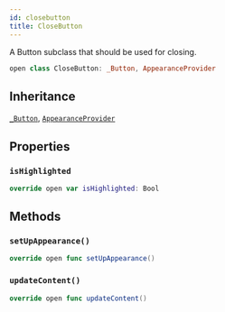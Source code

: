 ```yaml
---
id: closebutton 
title: CloseButton
--- 
```


A Button subclass that should be used for closing.

``` swift
open class CloseButton: _Button, AppearanceProvider 
```

## Inheritance

[`_Button`](_Button), [`AppearanceProvider`](../Utils/AppearanceProvider)

## Properties

### `isHighlighted`

``` swift
override open var isHighlighted: Bool 
```

## Methods

### `setUpAppearance()`

``` swift
override open func setUpAppearance() 
```

### `updateContent()`

``` swift
override open func updateContent() 
```
